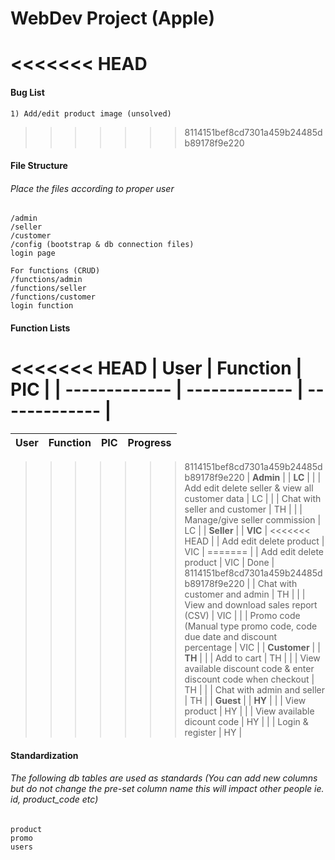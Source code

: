 # WebDev Project (Apple)

<<<<<<< HEAD
=======
#### Bug List
`````
1) Add/edit product image (unsolved)
`````

>>>>>>> 8114151bef8cd7301a459b24485db89178f9e220
#### File Structure
###### Place the files according to proper user
`````
/admin
/seller
/customer
/config (bootstrap & db connection files)
login page

For functions (CRUD)
/functions/admin
/functions/seller
/functions/customer
login function
`````

#### Function Lists
<<<<<<< HEAD
| User  | Function | PIC | 
| ------------- | ------------- | ------------- |
=======
| User  | Function | PIC | Progress |
| ------------- | ------------- | ------------- | ------------- | 
>>>>>>> 8114151bef8cd7301a459b24485db89178f9e220
| **Admin**   |   | **LC**  |
|    | Add edit delete seller & view all customer data  | LC  |
|    | Chat with seller and customer | TH  |
|    | Manage/give seller commission | LC  |
| **Seller**   |  | **VIC**  |
<<<<<<< HEAD
|    | Add edit delete product | VIC  |
=======
|    | Add edit delete product | VIC  | Done |
>>>>>>> 8114151bef8cd7301a459b24485db89178f9e220
|    | Chat with customer and admin | TH  |
|    | View and download sales report (CSV) | VIC  |
|    | Promo code (Manual type promo code, code due date and discount percentage | VIC  |
|  **Customer**  |  | **TH**  |
|    | Add to cart | TH  |
|    | View available discount code & enter discount code when checkout | TH  |
|    | Chat with admin and seller | TH  |
|  **Guest**  |  | **HY**  |
|    | View product | HY  |
|    | View available dicount code | HY  |
|    | Login & register | HY  |

#### Standardization
###### The following db tables are used as standards (You can add new columns but do not change the pre-set column name this will impact other people ie. id, product_code etc)
`````
product
promo
users
`````